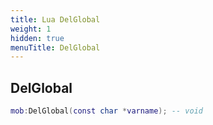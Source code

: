 ```yaml
---
title: Lua DelGlobal
weight: 1
hidden: true
menuTitle: DelGlobal
---
```

## DelGlobal
```lua
mob:DelGlobal(const char *varname); -- void
```